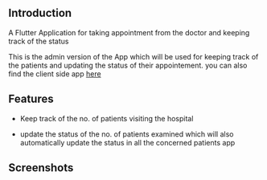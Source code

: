 ## Introduction

A Flutter Application for taking appointment from the doctor and keeping track of the status

This is the admin version of the App which will be used for keeping track of the patients and updating the status of their appointement. you can also find the client side app [here](https://github.com/aman-singh7/borderhacks_client)

## Features

- Keep track of the no. of patients visiting the hospital

- update the status of the no. of patients examined which will also automatically update the status in all the concerned patients app

## Screenshots